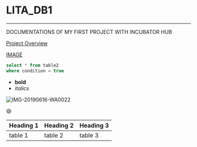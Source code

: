 # LITA_DB1
---
DOCUMENTATIONS OF MY FIRST PROJECT WITH INCUBATOR HUB

[Project Overview](#project-overview)

[IMAGE](#![IMG-20190616-WA0022](https://github.com/user-attachments/assets/113c0e57-8581-4906-9101-59f5bd491f6d))

```sql
select * from table2
where condition = true
```

- **bold**
- *italics*

![IMG-20190616-WA0022](https://github.com/user-attachments/assets/113c0e57-8581-4906-9101-59f5bd491f6d)

😄

|Heading 1|Heading 2|Heading 3|
|---------|---------|---------|
|table 1|table 2|table 3|
